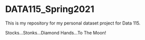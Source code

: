 # DATA115_Spring2021

This is my repository for my personal dataset project for Data 115. 

Stocks...Stonks...Diamond Hands...To The Moon!
